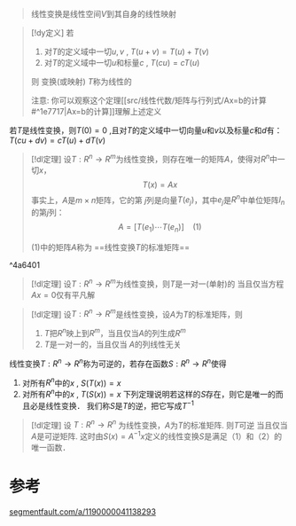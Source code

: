 
> 线性变换是线性空间$V$到其自身的线性映射


> [!dy定义] 
> 若
> 1. 对$T$的定义域中一切$u,v$ , $T(u+v)=T(u)+T(v)$
> 2. 对$T$的定义域中一切$u$和标量$c$ , $T(cu)=cT(u)$
> 
> 则 变换(或映射) $T$称为线性的
> 
> 注意: 你可以观察这个定理[[src/线性代数/矩阵与行列式/Ax=b的计算#^1e7717|Ax=b的计算]]理解上述定义


若$T$是线性变换，则$T(0)=0$ ,且对$T$的定义域中一切向量$u$和$v$以及标量$c$和$d$有：$T(cu+dv) =cT(u)+dT(v)$



> [!dl定理] 
> 设$T:R^{n}\rightarrow R^{m}$为线性变换，则存在唯一的矩阵$A$，使得对$R^{n}$中一切$x$，$$T(x)=Ax$$
> 事实上，$A$是$m\times n$矩阵，它的第 $j$列是向量$T(e_j)$，其中$e_j$是$R^{n}$中单位矩阵$I_n$的第$j$列：$$A=[T(e_1) \dotsb T(e_n)]~~~~(1)$$
> 
> (1)中的矩阵$A$称为 ==线性变换$T$的标准矩阵==

^4a6401


> [!dl定理] 
> 设$T:R^{n}\rightarrow R^{m}$为线性变换，则$T$是一对一(单射)的 当且仅当方程$Ax=0$仅有平凡解

> [!dl定理] 
> 设$T:R^{n}\rightarrow R^{m}$是线性变换，设$A$为$T$的标准矩阵，则
> 1. $T$把$R^{n}$映上到$R^{m}$，当且仅当$A$的列生成$R^{m}$
> 2. $T$是一对一的，当且仅当 $A$的列线性无关



线性变换$T:R^{n}\rightarrow R^{n}$称为可逆的，若存在函数$S:R^{n}\rightarrow R^{n}$使得
1. 对所有$R^{n}$中的$x$ , $S(T(x))=x$
2. 对所有$R^{n}$中的$x$ , $T(S(x))=x$
下列定理说明若这样的$S$存在，则它是唯一的而且必是线性变换．
我们称$S$是$T$的逆，把它写成$T^{-1}$
> [!dl定理] 
> 设 $T:R^{n}\rightarrow R^{n}$ 为线性变换，$A$为$T$的标准矩阵. 则$T$可逆 当且仅当 $A$是可逆矩阵. 这时由$S(x)=A^{-1}x$定义的线性变换$S$是满足（1）和（2）的唯一函数．


# 参考
[segmentfault.com/a/1190000041138293](https://segmentfault.com/a/1190000041138293)

